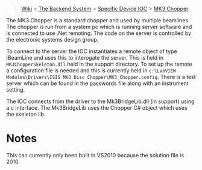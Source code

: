 > [Wiki](Home) > [The Backend System](The-Backend-System) > [Specific Device IOC](Specific-Device-IOC) > [MK3 Chopper](MK3-Chopper)

The MK3 Chopper is a standard chopper and used by multiple beamlines. The chopper is run from a system pc which is running server software and is connected to use .Net remoting. The code on the server is controlled by the electronic systems design group. 

To connect to the server the IOC instantiates a remote object of type IBeamLine and uses this to interogate the server. This is held in `MK3ChopperSkeleton.dll` held in the support directory. To set up the remote a configuration file is needed and this is currently held in `c:\LabVIEW Modules\Drivers\ISIS MK3 Disc Chopper\MK3_Chopper.config`. There is a test server which can be found in the passwords file along with an instrument setting.

The IOC connects from the driver to the Mk3BridgeLib.dll (in support) using a c interface. The Mk3BridgeLib uses the Chopper C# object which uses the skeleton lib.

# Notes

This can currently only been built in VS2010 because the solution file is 2010.

